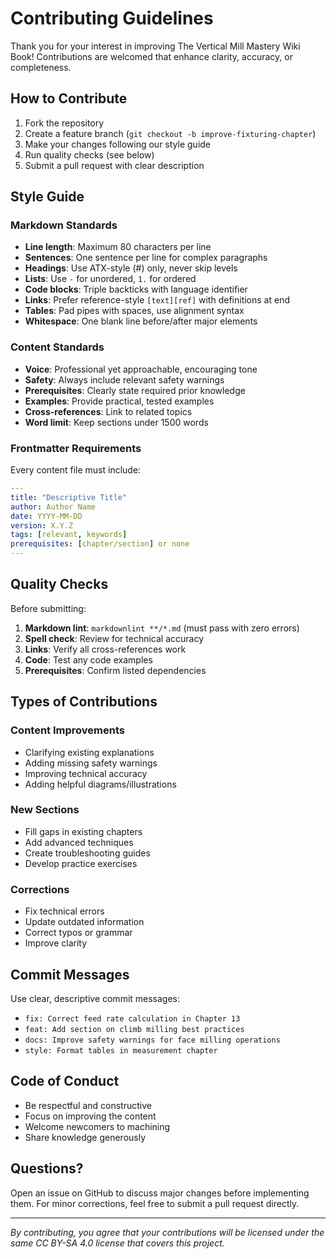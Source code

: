 # Contributing Guidelines

Thank you for your interest in improving The Vertical Mill Mastery Wiki Book!
Contributions are welcomed that enhance clarity, accuracy, or completeness.

## How to Contribute

1. Fork the repository
2. Create a feature branch (`git checkout -b improve-fixturing-chapter`)
3. Make your changes following our style guide
4. Run quality checks (see below)
5. Submit a pull request with clear description

## Style Guide

### Markdown Standards

- **Line length**: Maximum 80 characters per line
- **Sentences**: One sentence per line for complex paragraphs
- **Headings**: Use ATX-style (#) only, never skip levels
- **Lists**: Use `-` for unordered, `1.` for ordered
- **Code blocks**: Triple backticks with language identifier
- **Links**: Prefer reference-style `[text][ref]` with definitions at end
- **Tables**: Pad pipes with spaces, use alignment syntax
- **Whitespace**: One blank line before/after major elements

### Content Standards

- **Voice**: Professional yet approachable, encouraging tone
- **Safety**: Always include relevant safety warnings
- **Prerequisites**: Clearly state required prior knowledge
- **Examples**: Provide practical, tested examples
- **Cross-references**: Link to related topics
- **Word limit**: Keep sections under 1500 words

### Frontmatter Requirements

Every content file must include:

```yaml
---
title: "Descriptive Title"
author: Author Name
date: YYYY-MM-DD
version: X.Y.Z
tags: [relevant, keywords]
prerequisites: [chapter/section] or none
---
```

## Quality Checks

Before submitting:

1. **Markdown lint**: `markdownlint **/*.md` (must pass with zero errors)
2. **Spell check**: Review for technical accuracy
3. **Links**: Verify all cross-references work
4. **Code**: Test any code examples
5. **Prerequisites**: Confirm listed dependencies

## Types of Contributions

### Content Improvements

- Clarifying existing explanations
- Adding missing safety warnings
- Improving technical accuracy
- Adding helpful diagrams/illustrations

### New Sections

- Fill gaps in existing chapters
- Add advanced techniques
- Create troubleshooting guides
- Develop practice exercises

### Corrections

- Fix technical errors
- Update outdated information
- Correct typos or grammar
- Improve clarity

## Commit Messages

Use clear, descriptive commit messages:

- `fix: Correct feed rate calculation in Chapter 13`
- `feat: Add section on climb milling best practices`
- `docs: Improve safety warnings for face milling operations`
- `style: Format tables in measurement chapter`

## Code of Conduct

- Be respectful and constructive
- Focus on improving the content
- Welcome newcomers to machining
- Share knowledge generously

## Questions?

Open an issue on GitHub to discuss major changes before implementing them.
For minor corrections, feel free to submit a pull request directly.

---

_By contributing, you agree that your contributions will be licensed under
the same CC BY-SA 4.0 license that covers this project._